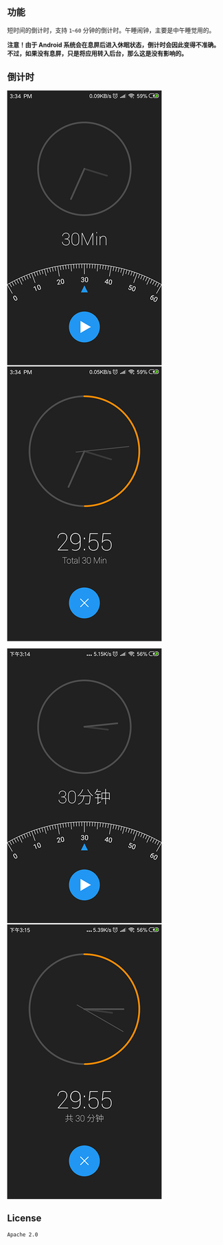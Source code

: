 ## 功能

短时间的倒计时，支持 `1~60` 分钟的倒计时。午睡闹钟，主要是中午睡觉用的。

**注意！由于 Android 系统会在息屏后进入休眠状态，倒计时会因此变得不准确。不过，如果没有息屏，只是将应用转入后台，那么这是没有影响的。**

## 倒计时

![config](./screenshot/config.png) ![countdown](./screenshot/countdown.png)

![config](./screenshot/config_zh.png) ![countdown](./screenshot/countdown_zh.png)

## License

```
Apache 2.0
```